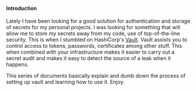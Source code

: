 #### Introduction
Lately I have been looking for a good solution for authentication and storage of secrets for my personal projects. I was looking for something that will allow me to store my secrets away from my code, use of top-of-the-line security. This is when I stumbled on HashiCorp's [Vault](https://www.vaultproject.io/). Vault assists you to control access to tokens, passwords, certificates among other stuff. This when combined with your infrastructure makes it easier to carry out a secret audit and makes it easy to detect the source of a leak when it happens.

This series of documents basically explain and dumb down the process of setting up vault and learning how to use it. Enjoy.